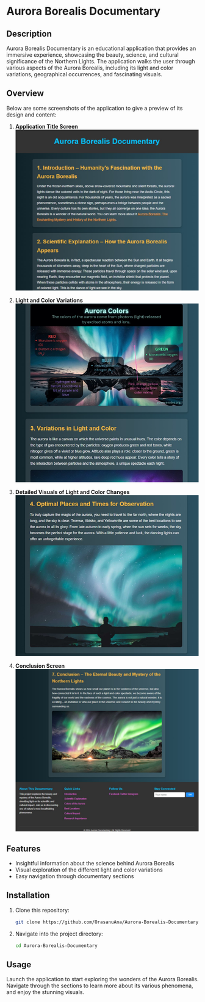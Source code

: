 # Aurora Borealis Documentary

## Description

Aurora Borealis Documentary is an educational application that provides an immersive experience, showcasing the beauty, science, and cultural significance of the Northern Lights. The application walks the user through various aspects of the Aurora Borealis, including its light and color variations, geographical occurrences, and fascinating visuals.

## Overview

Below are some screenshots of the application to give a preview of its design and content:

1. **Application Title Screen**  
   ![Aurora Borealis Documentary Title](https://github.com/OrasanuAna/Aurora-Borealis-Documentary/blob/master/Aurora%20Borealis%20Documentary%20pictures/Aurora%20Borealis%20Documentary%20Title.jpg)

2. **Light and Color Variations**  
   ![Variations in Light and Colors](https://github.com/OrasanuAna/Aurora-Borealis-Documentary/blob/master/Aurora%20Borealis%20Documentary%20pictures/Variations%20in%20Light%20and%20Colors.jpg)

3. **Detailed Visuals of Light and Color Changes**  
   ![Aurora Borealis Light and Color Variations](https://github.com/OrasanuAna/Aurora-Borealis-Documentary/blob/master/Aurora%20Borealis%20Documentary%20pictures/Aurora%20Borealis%20Light%20and%20Color%20Variations.jpg)

4. **Conclusion Screen**  
   ![Aurora Borealis Conclusion](https://github.com/OrasanuAna/Aurora-Borealis-Documentary/blob/master/Aurora%20Borealis%20Documentary%20pictures/Aurora%20Borealis%20Conclusion.jpg)

## Features

- Insightful information about the science behind Aurora Borealis
- Visual exploration of the different light and color variations
- Easy navigation through documentary sections

## Installation

1. Clone this repository:
   ```bash
   git clone https://github.com/OrasanuAna/Aurora-Borealis-Documentary.git
   ```
2. Navigate into the project directory:
   ```bash
   cd Aurora-Borealis-Documentary
   ```

## Usage

Launch the application to start exploring the wonders of the Aurora Borealis. Navigate through the sections to learn more about its various phenomena, and enjoy the stunning visuals.
